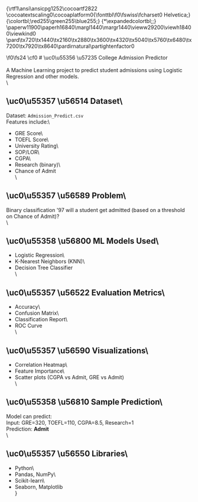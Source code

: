 {\rtf1\ansi\ansicpg1252\cocoartf2822
\cocoatextscaling0\cocoaplatform0{\fonttbl\f0\fswiss\fcharset0 Helvetica;}
{\colortbl;\red255\green255\blue255;}
{\*\expandedcolortbl;;}
\paperw11900\paperh16840\margl1440\margr1440\vieww29200\viewh18400\viewkind0
\pard\tx720\tx1440\tx2160\tx2880\tx3600\tx4320\tx5040\tx5760\tx6480\tx7200\tx7920\tx8640\pardirnatural\partightenfactor0

\f0\fs24 \cf0 # \uc0\u55356 \u57235  College Admission Predictor\
\
A Machine Learning project to predict student admissions using Logistic Regression and other models.\
\
## \uc0\u55357 \u56514  Dataset\
Dataset: `Admission_Predict.csv`  \
Features include:\
- GRE Score\
- TOEFL Score\
- University Rating\
- SOP/LOR\
- CGPA\
- Research (binary)\
- Chance of Admit\
\
## \uc0\u55357 \u56589  Problem\
Binary classification \'97 will a student get admitted (based on a threshold on Chance of Admit)?\
\
## \uc0\u55358 \u56800  ML Models Used\
- Logistic Regression\
- K-Nearest Neighbors (KNN)\
- Decision Tree Classifier\
\
## \uc0\u55357 \u56522  Evaluation Metrics\
- Accuracy\
- Confusion Matrix\
- Classification Report\
- ROC Curve\
\
## \uc0\u55357 \u56590  Visualizations\
- Correlation Heatmap\
- Feature Importance\
- Scatter plots (CGPA vs Admit, GRE vs Admit)\
\
## \uc0\u55358 \u56810  Sample Prediction\
Model can predict:  \
Input: GRE=320, TOEFL=110, CGPA=8.5, Research=1  \
Prediction: **Admit**\
\
## \uc0\u55357 \u56550  Libraries\
- Python\
- Pandas, NumPy\
- Scikit-learn\
- Seaborn, Matplotlib\
}